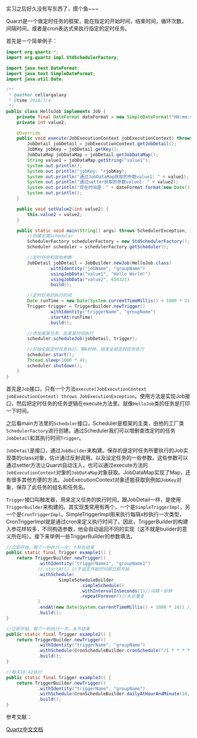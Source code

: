 实习之后好久没有写东西了，摸个鱼~~~

Quarzt是一个做定时任务的框架，能在指定的开始时间，结束时间，循环次数，间隔时间，或者是cron表达式来执行指定的定时任务。

首先是一个简单例子：

```java
import org.quartz.*;
import org.quartz.impl.StdSchedulerFactory;

import java.text.DateFormat;
import java.text.SimpleDateFormat;
import java.util.Date;

/**
 * @author cellargalaxy
 * @time 2018/7/4
 */
public class HelloJob implements Job {
	private final DateFormat dateFormat = new SimpleDateFormat("HH:mm:ss");
	private int value2;

	@Override
	public void execute(JobExecutionContext jobExecutionContext) throws JobExecutionException {
		JobDetail jobDetail = jobExecutionContext.getJobDetail();
		JobKey jobKey = jobDetail.getKey();
		JobDataMap jobDataMap = jobDetail.getJobDataMap();
		String value1 = jobDataMap.getString("value1");
		System.out.println();
		System.out.println("jobKey: "+jobKey);
		System.out.println("通过JobDataMap获取的参数value1: " + value1);
		System.out.println("通过setter获取的参数value2: " + value2);
		System.out.println("现在时间是：" + dateFormat.format(new Date()));
		System.out.println();
	}

	public void setValue2(int value2) {
		this.value2 = value2;
	}

	public static void main(String[] args) throws SchedulerException, InterruptedException {
		//创建主类Scheduler
		SchedulerFactory schedulerFactory = new StdSchedulerFactory();
		Scheduler scheduler = schedulerFactory.getScheduler();

		//定时任务和其他参数
		JobDetail jobDetail = JobBuilder.newJob(HelloJob.class)
				.withIdentity("jobName", "groupName")
				.usingJobData("value1", "Hello World!")
				.usingJobData("value2", 654321)
				.build();

		//定时任务的执行时间
		Date runTime = new Date(System.currentTimeMillis() + 1000 * 2);
		Trigger trigger = TriggerBuilder.newTrigger()
				.withIdentity("triggerName", "groupName")
				.startAt(runTime)
				.build();

		//添加某某任务，在某某时间执行
		scheduler.scheduleJob(jobDetail, trigger);

		//开始全部定时任务执行，等6秒钟，结束全部定时任务执行
		scheduler.start();
		Thread.sleep(1000 * 4);
		scheduler.shutdown();
	}
}
```
首先是`Job`接口，只有一个方法`execute(JobExecutionContext jobExecutionContext) throws JobExecutionException`。使用方法是实现Job接口，然后把定时任务的任务逻辑在execute方法里。就像`HelloJob`类的任务是打印一下时间。

之后看main方法里的`Scheduler`接口，Scheduler是框架的主类，由他的工厂类`SchedulerFactory`进行创建。通过Scheduler我们可以增删查改定时的任务`JobDetail`和其执行时间`Trigger`。

`JobDetail`是接口，通过`JobBuilder`来构建。保存的是定时任务所要执行的Job实现类的class对象，估计通过反射调用。以及设定任务的一些参数。这些参数可以通过setter方法让Quarzt自动注入，也可以通过execute方法的`JobExecutionContext`对象的`JobDataMap`对象获取。JobDataMap实现了Map，还有很多其他方便的方法。JobExecutionContext对象还能获取到例如`JobKey`对象，保存了此任务的组名和任务名。

`Trigger`接口叫触发器，用来定义任务的执行时间。跟JobDetail一样，是使用`TriggerBuilder`来构建的。其实现类常用有两个，一个是`SimpleTriggerImpl`，另一个是`CronTriggerImpl`。SimpleTriggerImpl用来执行每隔x秒执行一次类型，CronTriggerImpl就是通过cron来定义执行时间了。因此，TriggerBuilder的构建入参花样较多，不同构造参数，他会自动返回不同的实现（这不就是builder的意义所在吗）。接下来举例一些TriggerBuilder的参数填法。

```java
//立即开始，每个一秒执行一次，十秒后结束
public static final Trigger example1() {
	return TriggerBuilder.newTrigger()
			.withIdentity("triggerName1", "groupName1")
			//.startAt() //不设定开始时间即立即开始
			.withSchedule(
					SimpleScheduleBuilder
							.simpleSchedule()
							.withIntervalInSeconds(1)//间隔一秒钟
							.repeatForever()//永远重复
			)
			.endAt(new Date(System.currentTimeMillis() + 1000 * 10)) //不设定结束时间即永不结束
			.build();
}

//立即开始，每个一秒执行一次，永不结束
public static final Trigger example2() {
	return TriggerBuilder.newTrigger()
			.withIdentity("triggerName", "groupName")
			.withSchedule(CronScheduleBuilder.cronSchedule("/1 * * * * ?"))
			.build();
}

//每天10:42执行
public static final Trigger example3() {
	return TriggerBuilder.newTrigger()
			.withIdentity("triggerName", "groupName")
			.withSchedule(CronScheduleBuilder.dailyAtHourAndMinute(10, 42))
			.build();
}
```

参考文献：

[Quartz中文文档](https://legacy.gitbook.com/book/xuzongbao/quartz/details "Quartz中文文档")